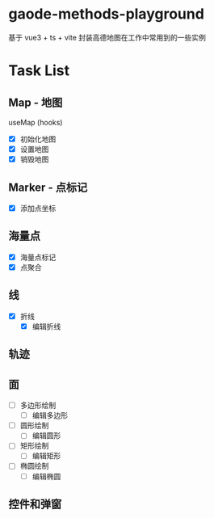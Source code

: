 # gaode-methods-playground

基于 vue3 + ts + vite 封装高德地图在工作中常用到的一些实例

# Task List

## Map - 地图
useMap (hooks)
- [x] 初始化地图
- [x] 设置地图
- [x] 销毁地图
## Marker - 点标记
- [x] 添加点坐标
## 海量点
- [x] 海量点标记
- [x] 点聚合
## 线
- [x] 折线
  - [x] 编辑折线
## 轨迹
## 面
- [ ] 多边形绘制
  - [ ] 编辑多边形
- [ ] 圆形绘制
  - [ ] 编辑圆形
- [ ] 矩形绘制
  - [ ] 编辑矩形
- [ ] 椭圆绘制
  - [ ] 编辑椭圆
## 控件和弹窗
